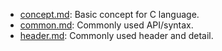 * [concept.md](concept.md): Basic concept for C language.
* [common.md](common.md): Commonly used API/syntax.
* [header.md](header.md): Commonly used header and detail.